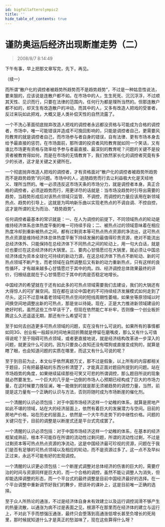 ```yaml
---
id: bigfallafterolympic2 
title: ''
hide_table_of_contents: true
---
```


# 谨防奥运后经济出现断崖走势（二）

> 2008/8/7 8:14:49

<div style={{color: '#FF0000', fontWeight: '500', fontSize: '24px'}}>

下午有事，早上把那文章写完，先下，再见。
</div>

 
<div style={{color: '#FF0000', fontWeight: '500', fontSize: '18px'}}>

（续一）

 

而所谓“散户化的调控者被趋势所趋势而不是趋势趋势”，不过是一种姑息性说法，要来狠的，应该说是连散户都不如。在市场中的人，生生死死、沉沉浮浮，不过顺其天性、见识而行，只要在法律的范围内，任何行为都是理所当然的。但那连散户都不如的，却天生有改造散户的冲动，而其中的人，又多有改造人把戏的受害者，反过来玩如此把戏，大概又是人类补偿天性的自然流露了。

 

一个不洗心革面彻底抛弃改造人把戏的调控者永远都没资格与可能成为合格的调控者，市场中，唯一可能错误并造成不可挽回影响的，只能是调控者自己，更需要风险教育的就是调控者自己，而市场参与者自身的错误，自有法律、更有市场本身去给予最直接的惩罚，在市场面前，那所谓的投资者风险教育就如同一个笑话，又有谁比市场更有资格与效率给予参与者最直接、最深刻的教育呢？问题的关键不是投资者被教育得如何，而是在市场的无情教育下，我们依然家长化的调控者究竟有多少的长进，这才是关键之关键所在。

 

一个彻底抛弃改造人把戏的调控者，才有资格面对“散户化的调控者被趋势所趋势而不是趋势趋势”的问题。市场中的人，追随趋势而行去让利益极大化是天经地义、理所当然的。唯一必须违反这市场天条的市场分力，就是调控者本身。真正合格的调控者，必须逆趋势而行，用更详尽的话就是：当市场没趋势时引导出需要的趋势，当趋势形成后对该热点领域只监管、不调控，而调控的力量应该用在新领域热点、趋势的引导上，这就是为鸣响新乐曲以实现老热点的不调自调、不控自控，这才是所谓的无为而治、“趋势趋势”。

 

任何调控者最基本的常识就是：一、在人为调控的前提下，不同领域热点的轮动是维持经济体系总体热度平衡的唯一可持续手段；二、被热点过的领域意味着在相应热度冷却到重新被热点之间，都有过剩资本等可热点热点资源的净流出，这可热点热点资源是维持经济体总体热度平衡下持续发展的最值得珍贵资源，绝对不能流出总经济体外、只能保持在总经济体下不同热点之间的轮动上，用一句大白话，就是烂也要烂在这总经济体的大锅里。三、要肉心甘情愿烂在大锅里，就必须让中国总经济体成为资本全球化可持续的新动力源，在这总经济体下热点不断轮动、新的可热点领域不断产生，而老领域在自然调整后又有新的动力重新热点，只有这样的良性循环，才有越来越多心甘情愿烂于其中的肉。四、经济调控总体效果最终的评价，归根结底就在于心甘情愿烂于其中的肉是否稳定地增长。

 

中国经济的希望就在于还有如此多的可热点领域需要我们去建设，我们的大锅还有大得惊人的可扩展空间。现在都在谈论中国老的不可持续经济发展模式如何走到了尽头，这只不过意味着老领域可热点空间的短线周期性萎缩，如果坐等原领域以时间换空间地调整出新的可热点，那是坐以待毙。现在，正是大力推进新领域建设的绝好时机，虽然这些工作早该干了，但现在依然能亡羊补牢，否则像一个创业板折腾这么久还遥遥无期，那还有什么希望可言？

 

至于如何去创造更多可热点领域的问题，实在没有什么可说的。如果所有的事情都如同3G、创业板一般超长时间地来回折腾就是停留在磨嘴皮，那么又有什么可值得说呢？至于阻碍可热点领域，或者更直接地说，就是经济结构改革进一步深入的问题，就更没什么可说的。因为只要良心良知还没有喂狗或直接变成狗的，就算是瞎了眼，也会知道问题的实质在哪里，而这又有什么可说的呢？

 

至于到目前为止，本文似乎依然离题万丈，那不过是假象，以上所有的内容都相关于题目，只有把最基础的东西分析清楚了，才能真正面对题目所提到的问题。站在市场趋势的角度，如果继续延续那些可笑又可悲的所谓调控，那么题目所说的现象就必然要发生。一个巨大的几乎是一边倒的市场人心预期已经构成了巨大的市场力量，在这时候要力挽狂澜，唯一能做到的就是那无须被趋势的调控力量，当然，前提是这力量有一个正确的认识与方法，否则将随时成为市场断崖的催化剂。

 

一个清醒的认识必须包括：对于中国市场经济这样一个幼稚的体系，就算是房地产如此不堪的领域，站在大的经济层面上，依然有着巨大的发展潜力与空间。目前的房地产价格，站在历史的层面上，依然是一个大牛市走势下的中继性价格。问题的关键只在于，目前的调整是以断崖式还是平台式完成罢了。

 

一个清醒的认识必须包括：对于中国市场经济这样一个幼稚的体系，在基本的经济框架成熟前，根本不可能存在所谓的流动性过剩问题，所谓的流动性过剩，不过是过剩资本等可热点热点资源的净流动，这是中国经济最可珍视的资源，问题在于我们是否有足够的可热点领域以及相应的轮动，而不是资源过多了。这一点不及早纠正过来，永远不可能有好的宏观调控。

 

一个清醒的认识更必须包括：一个断崖式调整对总体经济的伤害的巨大的，需要疗治的时间与资源同样是巨大的，而一个合格的调控，虽然不能让调整人为消失，但却能选择调整的形态，而一个平台式的最终调整是目前中国经济最好的选择。在一个平台调整中重新调节好我们的舞步，把该补的课补上，这是目前唯一正确的选择。

 

至于众人所热论的通涨，不过是经济体自身未有效建立以及运行调控润滑不够产生的热量流散，以通涨为病不过是表面之见，根源不在那里而在经济体的建立与运行上，不对此下手而想强压通涨，最终只会堕落到高通涨低增长甚至负增长的死局里，那时候就知道什么才是真正的愁滋味了，现在这些算得什么呀？

</div>